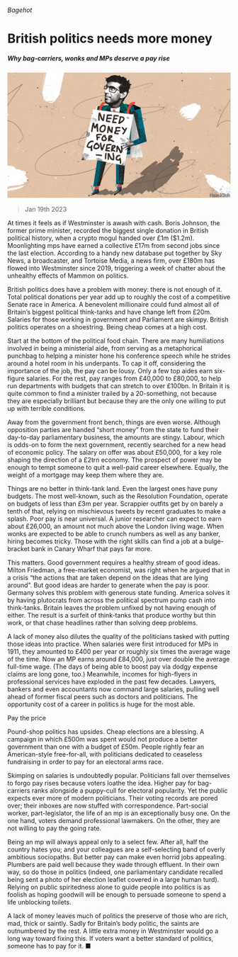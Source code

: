 ###### Bagehot

# British politics needs more money 

##### Why bag-carriers, wonks and MPs deserve a pay rise 

![image](images/20230121_BRD000.jpg) 

> Jan 19th 2023 

At times it feels as if Westminster is awash with cash. Boris Johnson, the former prime minister, recorded the biggest single donation in British political history, when a crypto mogul handed over £1m ($1.2m). Moonlighting mps have earned a collective £17m from second jobs since the last election. According to a handy new database put together by Sky News, a broadcaster, and Tortoise Media, a news firm, over £180m has flowed into Westminster since 2019, triggering a week of chatter about the unhealthy effects of Mammon on politics. 

British politics does have a problem with money: there is not enough of it. Total political donations per year add up to roughly the cost of a competitive Senate race in America. A benevolent millionaire could fund almost all of Britain’s biggest political think-tanks and have change left from £20m. Salaries for those working in government and Parliament are skimpy. British politics operates on a shoestring. Being cheap comes at a high cost. 

Start at the bottom of the political food chain. There are many humiliations involved in being a ministerial aide, from serving as a metaphorical punchbag to helping a minister hone his conference speech while he strides around a hotel room in his underpants. To cap it off, considering the importance of the job, the pay can be lousy. Only a few top aides earn six-figure salaries. For the rest, pay ranges from £40,000 to £80,000, to help run departments with budgets that can stretch to over £100bn. In Britain it is quite common to find a minister trailed by a 20-something, not because they are especially brilliant but because they are the only one willing to put up with terrible conditions.

Away from the government front bench, things are even worse. Although opposition parties are handed “short money” from the state to fund their day-to-day parliamentary business, the amounts are stingy. Labour, which is odds-on to form the next government, recently searched for a new head of economic policy. The salary on offer was about £50,000, for a key role shaping the direction of a £2trn economy. The prospect of power may be enough to tempt someone to quit a well-paid career elsewhere. Equally, the weight of a mortgage may keep them where they are. 

Things are no better in think-tank land. Even the largest ones have puny budgets. The most well-known, such as the Resolution Foundation, operate on budgets of less than £3m per year. Scrappier outfits get by on barely a tenth of that, relying on mischievous tweets by recent graduates to make a splash. Poor pay is near universal. A junior researcher can expect to earn about £26,000, an amount not much above the London living wage. When wonks are expected to be able to crunch numbers as well as any banker, hiring becomes tricky. Those with the right skills can find a job at a bulge-bracket bank in Canary Wharf that pays far more. 

This matters. Good government requires a healthy stream of good ideas. Milton Friedman, a free-market economist, was right when he argued that in a crisis “the actions that are taken depend on the ideas that are lying around”. But good ideas are harder to generate when the pay is poor. Germany solves this problem with generous state funding. America solves it by having plutocrats from across the political spectrum pump cash into think-tanks. Britain leaves the problem unfixed by not having enough of either. The result is a surfeit of think-tanks that produce worthy but thin work, or that chase headlines rather than solving deep problems. 

A lack of money also dilutes the quality of the politicians tasked with putting those ideas into practice. When salaries were first introduced for MPs in 1911, they amounted to £400 per year or roughly six times the average wage of the time. Now an MP earns around £84,000, just over double the average full-time wage. (The days of being able to boost pay via dodgy expense claims are long gone, too.) Meanwhile, incomes for high-flyers in professional services have exploded in the past few decades. Lawyers, bankers and even accountants now command large salaries, pulling well ahead of former fiscal peers such as doctors and politicians. The opportunity cost of a career in politics is huge for the most able. 

Pay the price 

Pound-shop politics has upsides. Cheap elections are a blessing. A campaign in which £500m was spent would not produce a better government than one with a budget of £50m. People rightly fear an American-style free-for-all, with politicians dedicated to ceaseless fundraising in order to pay for an electoral arms race. 

Skimping on salaries is undoubtedly popular. Politicians fall over themselves to forgo pay rises because voters loathe the idea. Higher pay for bag-carriers ranks alongside a puppy-cull for electoral popularity. Yet the public expects ever more of modern politicians. Their voting records are pored over; their inboxes are now stuffed with correspondence. Part-social worker, part-legislator, the life of an mp is an exceptionally busy one. On the one hand, voters demand professional lawmakers. On the other, they are not willing to pay the going rate. 

Being an mp will always appeal only to a select few. After all, half the country hates you; and your colleagues are a self-selecting band of overly ambitious sociopaths. But better pay can make even horrid jobs appealing. Plumbers are paid well because they wade through effluent. In their own way, so do those in politics (indeed, one parliamentary candidate recalled being sent a photo of her election leaflet covered in a large human turd). Relying on public spiritedness alone to guide people into politics is as foolish as hoping goodwill will be enough to persuade someone to spend a life unblocking toilets. 

A lack of money leaves much of politics the preserve of those who are rich, mad, thick or saintly. Sadly for Britain’s body politic, the saints are outnumbered by the rest. A little extra money in Westminster would go a long way toward fixing this. If voters want a better standard of politics, someone has to pay for it. ■






